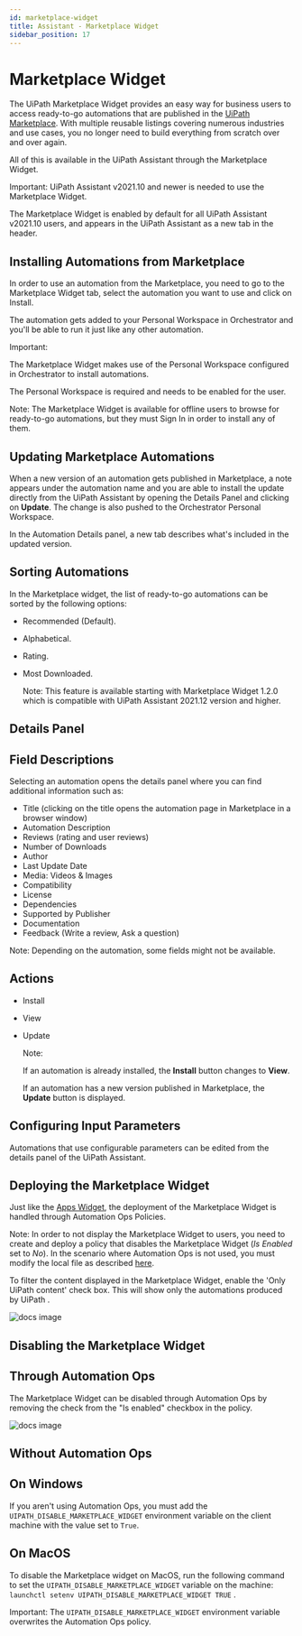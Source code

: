 ```yaml
---
id: marketplace-widget
title: Assistant - Marketplace Widget
sidebar_position: 17
---
```

# Marketplace Widget

The UiPath Marketplace Widget provides an easy way for business users to access ready-to-go automations that are published
in the [UiPath Marketplace](https://marketplace.uipath.com/). With multiple reusable listings covering numerous industries and use cases, you no longer need to build everything from
scratch over and over again.

All of this is available in the UiPath Assistant through the Marketplace Widget.

Important: UiPath Assistant v2021.10 and newer is needed to use the Marketplace Widget.

The Marketplace Widget is enabled by default for all UiPath Assistant v2021.10 users, and appears in the UiPath Assistant
as a new tab in the header.

## Installing Automations from Marketplace

In order to use an automation from the Marketplace, you need to go to the Marketplace Widget tab, select the automation you
want to use and click on Install.

The automation gets added to your Personal Workspace in Orchestrator and you'll be able to run it just like any other automation.

Important:

The Marketplace Widget makes use of the Personal Workspace configured in Orchestrator to install automations.

The Personal Workspace is required and needs to be enabled for the user.

Note: The Marketplace Widget is available for offline users to browse for ready-to-go automations, but they must Sign In in order
to install any of them.

## Updating Marketplace Automations

When a new version of an automation gets published in Marketplace, a note appears under the automation name and you are able
to install the update directly from the UiPath Assistant by opening the Details Panel and clicking on **Update**. The change is also pushed to the Orchestrator Personal Workspace.

In the Automation Details panel, a new tab describes what's included in the updated version.

## Sorting Automations

In the Marketplace widget, the list of ready-to-go automations can be sorted by the following options:

* Recommended (Default).
* Alphabetical.
* Rating.
* Most Downloaded.

  Note: This feature is available starting with Marketplace Widget 1.2.0 which is compatible with UiPath Assistant 2021.12 version
  and higher.

## Details Panel

## Field Descriptions

Selecting an automation opens the details panel where you can find additional information such as:

* Title (clicking on the title opens the automation page in Marketplace in a browser window)
* Automation Description
* Reviews (rating and user reviews)
* Number of Downloads
* Author
* Last Update Date
* Media: Videos & Images
* Compatibility
* License
* Dependencies
* Supported by Publisher
* Documentation
* Feedback (Write a review, Ask a question)

Note: Depending on the automation, some fields might not be available.

## Actions

* Install
* View
* Update

  Note:

  If an automation is already installed, the **Install** button changes to **View**.

  If an automation has a new version published in Marketplace, the **Update** button is displayed.

## Configuring Input Parameters

Automations that use configurable parameters can be edited from the details panel of the UiPath Assistant.

## Deploying the Marketplace Widget

Just like the [Apps Widget](/assistant/standalone/latest/user-guide/apps-widget), the deployment of the Marketplace Widget is handled through Automation Ops Policies.

Note: In order to not display the Marketplace Widget to users, you need to create and deploy a policy that disables the Marketplace
Widget (*Is Enabled* set to *No*). In the scenario where Automation Ops is not used, you must modify the local file as described [here](/assistant/standalone/latest/user-guide/widgets).

To filter the content displayed in the Marketplace Widget, enable the 'Only UiPath content' check box. This will show only
the automations produced by UiPath .

![docs image](https://docs.uipath.com/api/binary/assistant/2/511475/102607)

## Disabling the Marketplace Widget

## Through Automation Ops

The Marketplace Widget can be disabled through Automation Ops by removing the check from the "Is enabled" checkbox in the
policy.

![docs image](https://docs.uipath.com/api/binary/assistant/2/511475/102458)

## Without Automation Ops

## On Windows

If you aren't using Automation Ops, you must add the `UIPATH_DISABLE_MARKETPLACE_WIDGET` environment variable on the client machine with the value set to `True`.

## On MacOS

To disable the Marketplace widget on MacOS, run the following command to set the `UIPATH_DISABLE_MARKETPLACE_WIDGET` variable on the machine: `launchctl setenv UIPATH_DISABLE_MARKETPLACE_WIDGET TRUE` .

Important: The `UIPATH_DISABLE_MARKETPLACE_WIDGET` environment variable overwrites the Automation Ops policy.